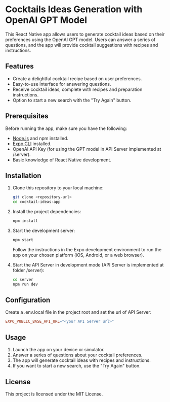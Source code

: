 # Cocktails Ideas Generation with OpenAI GPT Model

This React Native app allows users to generate cocktail ideas based on their preferences using the OpenAI GPT model. Users can answer a series of questions, and the app will provide cocktail suggestions with recipes and instructions.

## Features

- Create a delightful cocktail recipe based on user preferences.
- Easy-to-use interface for answering questions.
- Receive cocktail ideas, complete with recipes and preparation instructions.
- Option to start a new search with the "Try Again" button.

## Prerequisites

Before running the app, make sure you have the following:

- [Node.js](https://nodejs.org/) and npm installed.
- [Expo CLI](https://docs.expo.dev/get-started/installation/) installed.
- OpenAI API Key (for using the GPT model in API Server implemented at /server).
- Basic knowledge of React Native development.

## Installation

1. Clone this repository to your local machine:

   ```bash
   git clone <repository-url>
   cd cocktail-ideas-app

2. Install the project dependencies:
   
   ```bash
   npm install

3. Start the development server:

   ```bash
   npm start
   ```

   Follow the instructions in the Expo development environment to run the app on your chosen platform (iOS, Android, or a web browser).
   
4. Start the API Server in development mode (API Server is implemented at folder /server):
   
   ```bash
   cd server
   npm run dev
   ```

## Configuration

Create a .env.local file in the project root and set the url of API Server:

   ```makefile
   EXPO_PUBLIC_BASE_API_URL="<your API Server url>"
   ```

## Usage

1. Launch the app on your device or simulator.
2. Answer a series of questions about your cocktail preferences.
3. The app will generate cocktail ideas with recipes and instructions.
4. If you want to start a new search, use the "Try Again" button.

## License
This project is licensed under the MIT License.